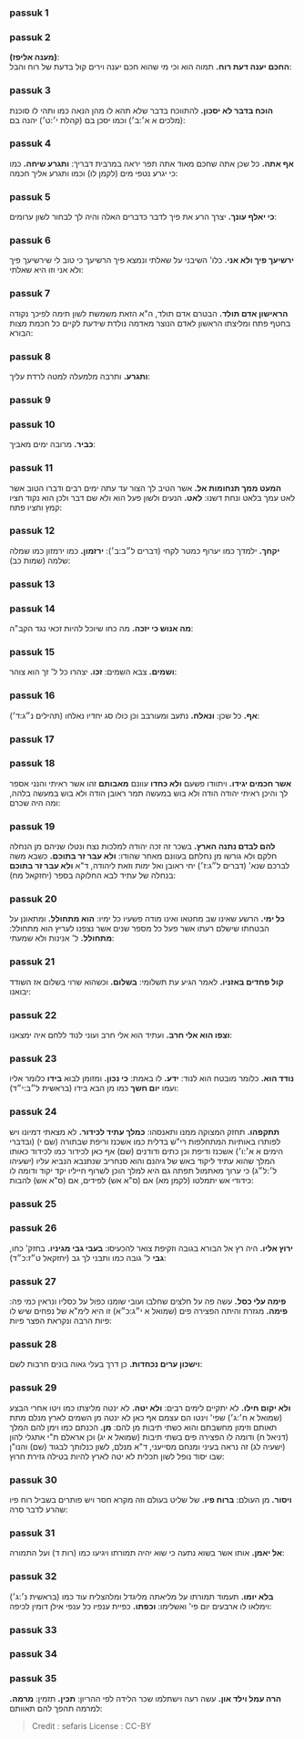 
### passuk 1

### passuk 2
<b>(מענה אליפז)</b>:<br><b>החכם יענה דעת רוח.</b> תמוה הוא וכי מי שהוא חכם יענה וירים קול בדעת של רוח והבל:

### passuk 3
<b>הוכח בדבר לא יסכון.</b> להתווכח בדבר שלא תהא לו מהן הנאה כמו ותהי לו סוכנת (מלכים א א׳:ב׳) וכמו יסכן בם (קהלת י׳:ט׳) יהנה בם:

### passuk 4
<b>אף אתה.</b> כל שכן אתה שחכם מאוד אתה תפר יראה במרבית דבריך:
<b>ותגרע שיחה.</b> כמו כי יגרע נטפי מים (לקמן לו) וכמו ותגרע אליך חכמה:

### passuk 5
<b>כי יאלף עונך.</b> יצרך הרע את פיך לדבר כדברים האלה והיה לך לבחור לשון ערומים:

### passuk 6
<b>ירשיעך פיך ולא אני.</b> כלו' השיבני על שאלתי ונמצא פיך הרשיעך כי טוב לי שירשיעך פיך ולא אני וזו היא שאלתי:

### passuk 7
<b>הראישון אדם תולד.</b> הבטרם אדם תולד, ה"א הזאת משמשת לשון תימה לפיכך נקודה בחטף פתח ומליצתו הראשון לאדם הנוצר מאדמה נולדת שידעת לקיים כל חכמת מצות הבורא:

### passuk 8
<b>ותגרע.</b> ותרבה מלמעלה למטה לרדת עליך:

### passuk 9

### passuk 10
<b>כביר.</b> מרובה ימים מאביך:

### passuk 11
<b>המעט ממך תנחומות אל.</b> אשר הטיב לך הצור עד עתה ימים רבים ודברו הטוב אשר לאט עמך בלאט ונחת דשנו:
<b>לאט.</b> הנעים ולשון פעל הוא ולא שם דבר ולכן הוא נקוד חציו קמץ וחציו פתח:

### passuk 12
<b>יקחך.</b> ילמדך כמו יערוף כמטר לקחי (דברים ל״ב:ב׳):
<b>ירזמון.</b> כמו ירמזון כמו שמלה שלמה (שמות כב):

### passuk 13

### passuk 14
<b>מה אנוש כי יזכה.</b> מה כחו שיוכל להיות זכאי נגד הקב"ה:

### passuk 15
<b>ושמים.</b> צבא השמים:
<b>זכו.</b> יצהרו כל ל' זך הוא צוהר:

### passuk 16
<b>אף.</b> כל שכן:
<b>ונאלח.</b> נתעב ומעורבב וכן כולו סג יחדיו נאלחו (תהילים נ״ג:ד׳):

### passuk 17

### passuk 18
<b>אשר חכמים יגידו.</b> ויתוודו פשעם <b>ולא כחדו</b> עוונם <b>מאבותם</b> זהו אשר ראיתי והנני אספר לך והיכן ראיתי יהודה הודה ולא בוש במעשה תמר ראובן הודה ולא בוש במעשה בלהה, ומה היה שכרם:

### passuk 19
<b>להם לבדם נתנה הארץ.</b> בשכר זה זכה יהודה למלכות נצח ונטלו שניהם מן הנחלה חלקם ולא גורשו מן נחלתם בעוונם מאחר שהודו:
<b>ולא עבר זר בתוכם.</b> כשבא משה לברכם שנא' (דברים ל״ג:ז׳) יחי ראובן ואל ימות וזאת ליהודה, ד"א <b>ולא עבר זר בתוכם</b> בנחלה של עתיד לבא החלוקה בספר (יחזקאל מח):

### passuk 20
<b>כל ימי.</b> הרשע שאינו שב מחטאו ואינו מודה פשעיו כל ימיו:
<b>הוא מתחולל.</b> ומתאונן על הבטחתו שישלם רעתו אשר פעל כל מספר שנים אשר נצפנו לעריץ הוא מתחולל:
<b>מתחולל.</b> ל' אנינות ולא שמעתי:

### passuk 21
<b>קול פחדים באזניו.</b> לאמר הגיע עת תשלומי:
<b>בשלום.</b> וכשהוא שרוי בשלום אז השודד יבואנו:

### passuk 22
<b>וצפו הוא אלי חרב.</b> ועתיד הוא אלי חרב ועוני לנוד ללחם איה ימצאנו:

### passuk 23
<b>נודד הוא.</b> כלומר מובטח הוא לנוד:
<b>ידע.</b> לו באמת:
<b>כי נכון.</b> ומזומן לבוא <b>בידו</b> כלומר אליו ועמו <b>יום חשך</b> כמו מן הבא בידו (בראשית ל״ב:י״ד):

### passuk 24
<b>תתקפהו.</b> תחזק המצוקה ממנו ותאנסהו:
<b>כמלך עתיד לכידור.</b> לא מצאתי דמיונו ויש לפותרו באותיות המתחלפות רי"ש בדלית כמו אשכנז וריפת שבתורה (שם י) (ובדברי הימים א א׳:ו׳) אשכנז ודיפת וכן כתים ודודנים (שם) אף כאן לכידור כמו לכידוד כאותו המלך שהוא עתיד ליקוד באש של גיהנם והוא סנחריב שנתנבא הנביא עליו (ישעיהו ל׳:ל״ג) כי ערוך מאתמול תפתה גם היא למלך הוכן לשרוף חייליו יקד יקוד ודומה לו כידודי אש יתמלטו (לקמן מא) אם (ס"א אש) לפידים, אם (ס"א אש) להבות:

### passuk 25

### passuk 26
<b>ירוץ אליו.</b> היה רץ אל הבורא בגובה וזקיפת צואר להכעיסו:
<b>בעבי גבי מגיניו.</b> בחזק' כחו, <b>גבי</b> ל' גובה כמו ותבני לך גב (יחזקאל ט״ז:כ״ד):

### passuk 27
<b>פימה עלי כסל.</b> עשה פה על חלצים שחלבו ועובי שומנו כפול על כסליו ונראין כמי פה:
<b>פימה.</b> מגזרת והיתה הפצירה פים (שמואל א י״ג:כ״א) זו היא לימ"א של נפחים שיש לו פיות הרבה ונקראת הפצר פיות:

### passuk 28
<b>וישכון ערים נכחדות.</b> כן דרך בעלי גאוה בונים חרבות לשם:

### passuk 29
<b>ולא יקום חילו.</b> לא יתקיים לימים רבים:
<b>ולא יטה.</b> לא ינטה מליצתו כמו ויטו אחרי הבצע (שמואל א ח׳:ג׳) שפי' וינטו הם עצמם אף כאן לא ינטה מן השמים לארץ מנלם מתת תאותם וזימון מחשבתם והוא כשתי תיבות מן להם:
<b>מן.</b> הכנתם כמו וימן להם המלך (דניאל ח) ודומה לו הפצירה פים בשתי תיבות (שמואל א יג) וכן אראלם ת"י אתגלי להון (ישעיה לג) זה נראה בעיני ומנחם מסייעני, ד"א מנלם, לשון כנלותך לבגוד (שם) והנו"ן שבו יסוד נופל לשון תכלית לא יטה לארץ להיות בטילה גזירת חרוץ:

### passuk 30
<b>ויסור.</b> מן העולם:
<b>ברוח פיו.</b> של שליט בעולם וזה מקרא חסר ויש פותרים בשביל רוח פיו שהרע לדבר סרה:

### passuk 31
<b>אל יאמן.</b> אותו אשר בשוא נתעה כי שוא יהיה תמורתו ויגיעו כמו (רות ד) ועל התמורה:

### passuk 32
<b>בלא יומו.</b> תעמוד תמורתו על מליאתה מליגדל ומלהצליח עוד כמו (בראשית נ׳:ג׳) וימלאו לו ארבעים יום פי' ואשלימו:
<b>וכפתו.</b> כפיית ענפיו כל ענפי אילן דומין לכיפה:

### passuk 33

### passuk 34

### passuk 35
<b>הרה עמל וילד און.</b> עשה רעה וישתלמו שכר הלידה לפי ההריון:
<b>תכין.</b> תזמין:
<b>מרמה.</b> למרמה תהפך להם תאוותם:

>Credit : sefaris
>License : CC-BY